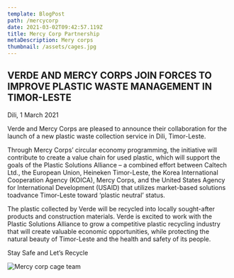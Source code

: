 ```yaml
---
template: BlogPost
path: /mercycorp
date: 2021-03-02T09:42:57.119Z
title: Mercy Corp Partnership
metaDescription: Mery corps
thumbnail: /assets/cages.jpg
---
```

## **VERDE AND MERCY CORPS JOIN FORCES TO IMPROVE PLASTIC WASTE MANAGEMENT IN TIMOR-LESTE**

Dili, 1 March 2021

Verde and Mercy Corps are pleased to announce their collaboration for the launch of a new plastic waste collection service in Dili, Timor-Leste.

Through Mercy Corps’ circular economy programming, the initiative will contribute to create a value chain for used plastic, which will support the goals of the Plastic Solutions Alliance – a combined effort between Caltech Ltd., the European Union, Heineken Timor-Leste, the Korea International Cooperation Agency (KOICA), Mercy Corps, and the United States Agency for International Development (USAID) that utilizes market-based solutions toadvance Timor-Leste toward ‘plastic neutral’ status.

The plastic collected by Verde will be recycled into locally sought-after products and construction materials. Verde is excited to work with the Plastic Solutions Alliance to grow a competitive plastic recycling industry that will create valuable economic opportunities, while protecting the natural beauty of Timor-Leste and the health and safety of its people.

Stay Safe and Let’s Recycle

![Mercy corp cage team](/assets/mercycage.jpg "Mercy Corp Cage Team")
